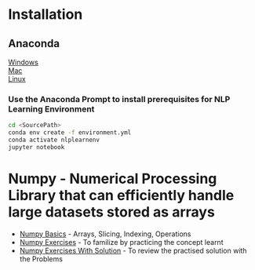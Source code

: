 # Installation
## Anaconda 

[Windows](https://docs.anaconda.com/anaconda/install/windows/)   
[Mac](https://docs.anaconda.com/anaconda/install/mac-os/)    
[Linux](https://docs.anaconda.com/anaconda/install/linux/)   

### Use the Anaconda Prompt to install prerequisites for NLP Learning Environment
```bash
cd <SourcePath>
conda env create -f environment.yml
conda activate nlplearnenv
jupyter notebook
```

# Numpy - Numerical Processing Library that can efficiently handle large datasets stored as arrays

- [Numpy Basics]() - Arrays, Slicing, Indexing, Operations
- [Numpy Exercises]() - To familize by practicing the concept learnt
- [Numpy Exercises With Solution]() - To review the practised solution with the Problems
	
	
 
  
    
